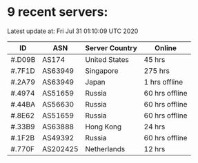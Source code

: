 # 9 recent servers:

Latest update at: Fri Jul 31 01:10:09 UTC 2020

| ID | ASN | Server Country | Online |
| -- | --- | -------------- | ------ |
| #.D09B | AS174 | United States | 45 hrs |
| #.7F1D | AS63949 | Singapore | 275 hrs |
| #.2A79 | AS63949 | Japan | 1 hrs offline |
| #.4974 | AS51659 | Russia | 60 hrs offline |
| #.44BA | AS56630 | Russia | 60 hrs offline |
| #.8E62 | AS51659 | Russia | 60 hrs offline |
| #.33B9 | AS63888 | Hong Kong | 24 hrs |
| #.1F2B | AS49392 | Russia | 60 hrs offline |
| #.770F | AS202425 | Netherlands | 12 hrs |

